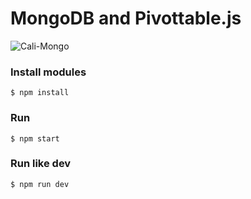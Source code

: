# MongoDB and Pivottable.js

![Cali-Mongo](https://scontent-iad3-1.xx.fbcdn.net/v/t31.0-8/17039332_593734150823751_3165640399845707572_o.png?oh=def65e8416c287e7e1cf38992ab5acdc&oe=59355100)

### Install modules
```
$ npm install
```

### Run
```
$ npm start
```

### Run like dev
```
$ npm run dev
```
